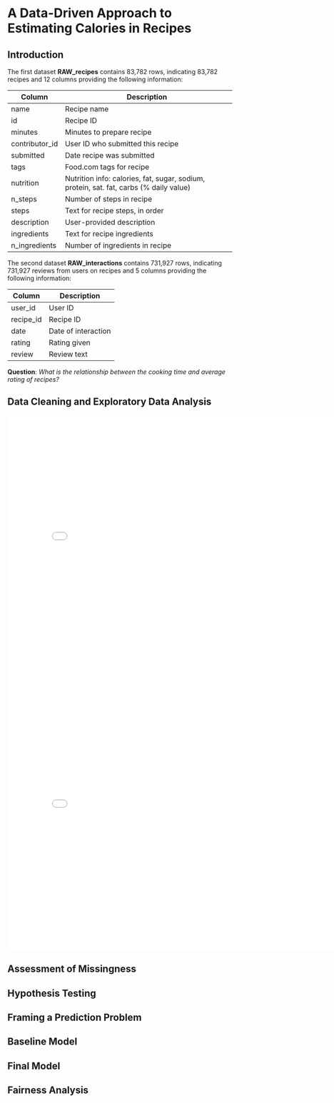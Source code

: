 # A Data-Driven Approach to Estimating Calories in Recipes

## Introduction

The first dataset **RAW_recipes** contains 83,782 rows, indicating 83,782 recipes and 12 columns providing the following information:

| Column         | Description                                                                                                       |
|----------------|-------------------------------------------------------------------------------------------------------------------|
| name           | Recipe name                                                                                                       |
| id             | Recipe ID                                                                                                         |
| minutes        | Minutes to prepare recipe                                                                                         |
| contributor_id | User ID who submitted this recipe                                                                                 |
| submitted      | Date recipe was submitted                                                                                         |
| tags           | Food.com tags for recipe                                                                                          |
| nutrition      | Nutrition info: calories, fat, sugar, sodium, protein, sat. fat, carbs (% daily value)                           |
| n_steps        | Number of steps in recipe                                                                                         |
| steps          | Text for recipe steps, in order                                                                                   |
| description    | User-provided description                                                                                         |
| ingredients    | Text for recipe ingredients                                                                                       |
| n_ingredients  | Number of ingredients in recipe                                                                                    |



The second dataset **RAW_interactions** contains 731,927 rows, indicating 731,927 reviews from users on recipes and 5 columns providing the following information:

| Column     | Description            |
|------------|------------------------|
| user_id    | User ID                |
| recipe_id  | Recipe ID              |
| date       | Date of interaction    |
| rating     | Rating given           |
| review     | Review text            |

**Question**: _What is the relationship between the cooking time and average rating of recipes?_

## Data Cleaning and Exploratory Data Analysis

<iframe 
  src="assets/cooking-time-distribution.html" 
  width="800" 
  height="600" 
  frameborder="0">
</iframe>

<iframe 
  src="assets/your-plot-file.html" 
  width="800" 
  height="600" 
  frameborder="0">
</iframe>



## Assessment of Missingness

## Hypothesis Testing

## Framing a Prediction Problem

## Baseline Model

## Final Model

## Fairness Analysis
